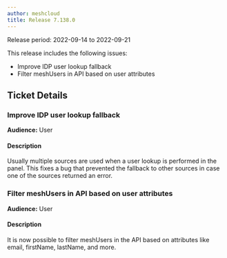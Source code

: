 ```yaml
---
author: meshcloud
title: Release 7.138.0
---
```


Release period: 2022-09-14 to 2022-09-21

This release includes the following issues:
* Improve IDP user lookup fallback
* Filter meshUsers in API based on user attributes
<!--truncate-->

## Ticket Details
### Improve IDP user lookup fallback
**Audience:** User<br>

#### Description
Usually multiple sources are used when a user lookup is performed in the panel.
This fixes a bug that prevented the fallback to other sources in case one of the
sources returned an error.

### Filter meshUsers in API based on user attributes
**Audience:** User<br>

#### Description
It is now possible to filter meshUsers in the API based on attributes like email, firstName, lastName, and more.

